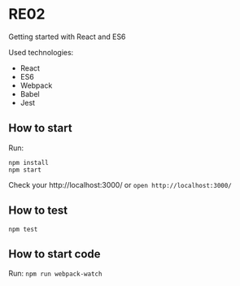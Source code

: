 # RE02

Getting started with React and ES6

Used technologies:

- React
- ES6
- Webpack
- Babel
- Jest

## How to start

Run:
```
npm install
npm start
```

Check your http://localhost:3000/ or  `open http://localhost:3000/`

## How to test

`npm test`

## How to start code

Run:
`npm run webpack-watch`

